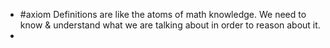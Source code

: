 - #axiom Definitions are like the atoms of math knowledge. We need to know & understand what we are talking about in order to reason about it.
-